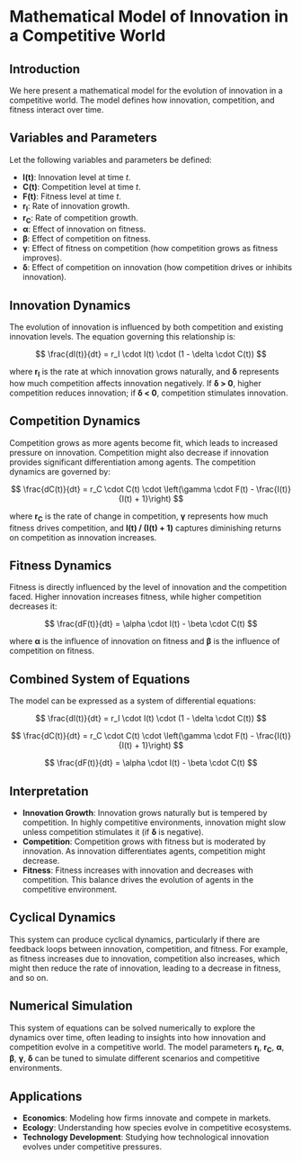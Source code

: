 # Mathematical Model of Innovation in a Competitive World

## Introduction

We here present a mathematical model for the evolution of innovation in a competitive world. The model defines how innovation, competition, and fitness interact over time.

## Variables and Parameters

Let the following variables and parameters be defined:

- **I(t)**: Innovation level at time _t_.
- **C(t)**: Competition level at time _t_.
- **F(t)**: Fitness level at time _t_.
- **r<sub>I</sub>**: Rate of innovation growth.
- **r<sub>C</sub>**: Rate of competition growth.
- **α**: Effect of innovation on fitness.
- **β**: Effect of competition on fitness.
- **γ**: Effect of fitness on competition (how competition grows as fitness improves).
- **δ**: Effect of competition on innovation (how competition drives or inhibits innovation).

## Innovation Dynamics

The evolution of innovation is influenced by both competition and existing innovation levels. The equation governing this relationship is:

$$
\frac{dI(t)}{dt} = r_I \cdot I(t) \cdot (1 - \delta \cdot C(t))
$$

where **r<sub>I</sub>** is the rate at which innovation grows naturally, and **δ** represents how much competition affects innovation negatively. If **δ > 0**, higher competition reduces innovation; if **δ < 0**, competition stimulates innovation.

## Competition Dynamics

Competition grows as more agents become fit, which leads to increased pressure on innovation. Competition might also decrease if innovation provides significant differentiation among agents. The competition dynamics are governed by:

$$
\frac{dC(t)}{dt} = r_C \cdot C(t) \cdot \left(\gamma \cdot F(t) - \frac{I(t)}{I(t) + 1}\right)
$$

where **r<sub>C</sub>** is the rate of change in competition, **γ** represents how much fitness drives competition, and **I(t) / (I(t) + 1)** captures diminishing returns on competition as innovation increases.

## Fitness Dynamics

Fitness is directly influenced by the level of innovation and the competition faced. Higher innovation increases fitness, while higher competition decreases it:

$$
\frac{dF(t)}{dt} = \alpha \cdot I(t) - \beta \cdot C(t)
$$

where **α** is the influence of innovation on fitness and **β** is the influence of competition on fitness.

## Combined System of Equations

The model can be expressed as a system of differential equations:

$$
\frac{dI(t)}{dt} = r_I \cdot I(t) \cdot (1 - \delta \cdot C(t))
$$

$$
\frac{dC(t)}{dt} = r_C \cdot C(t) \cdot \left(\gamma \cdot F(t) - \frac{I(t)}{I(t) + 1}\right)
$$

$$
\frac{dF(t)}{dt} = \alpha \cdot I(t) - \beta \cdot C(t)
$$

## Interpretation

- **Innovation Growth**: Innovation grows naturally but is tempered by competition. In highly competitive environments, innovation might slow unless competition stimulates it (if **δ** is negative).
- **Competition**: Competition grows with fitness but is moderated by innovation. As innovation differentiates agents, competition might decrease.
- **Fitness**: Fitness increases with innovation and decreases with competition. This balance drives the evolution of agents in the competitive environment.

## Cyclical Dynamics

This system can produce cyclical dynamics, particularly if there are feedback loops between innovation, competition, and fitness. For example, as fitness increases due to innovation, competition also increases, which might then reduce the rate of innovation, leading to a decrease in fitness, and so on.

## Numerical Simulation

This system of equations can be solved numerically to explore the dynamics over time, often leading to insights into how innovation and competition evolve in a competitive world. The model parameters **r<sub>I</sub>**, **r<sub>C</sub>**, **α**, **β**, **γ**, **δ** can be tuned to simulate different scenarios and competitive environments.

## Applications

- **Economics**: Modeling how firms innovate and compete in markets.
- **Ecology**: Understanding how species evolve in competitive ecosystems.
- **Technology Development**: Studying how technological innovation evolves under competitive pressures.
